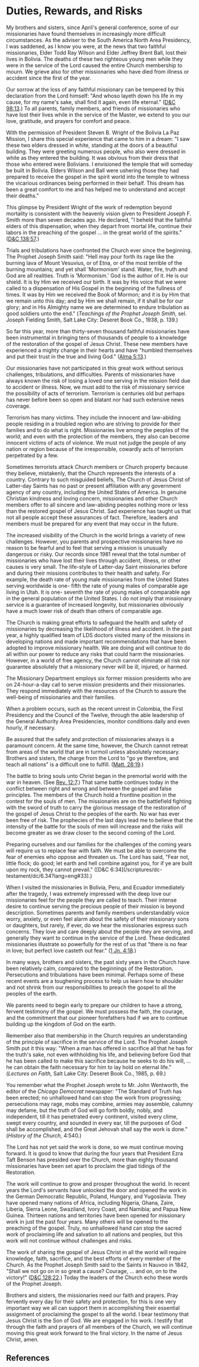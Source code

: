 # Duties, Rewards, and Risks

My brothers and sisters, since April's general conference, some of our
missionaries have found themselves in increasingly more difficult
circumstances. As the adviser to the South America North Area Presidency, I
was saddened, as I know you were, at the news that two faithful missionaries,
Elder Todd Ray Wilson and Elder Jeffrey Brent Ball, lost their lives in
Bolivia. The deaths of these two righteous young men while they were in the
service of the Lord caused the entire Church membership to mourn. We grieve
also for other missionaries who have died from illness or accident since the
first of the year.

Our sorrow at the loss of any faithful missionary can be tempered by this
declaration from the Lord himself: "And whoso layeth down his life in my
cause, for my name's sake, shall find it again, even life eternal." ([D&amp;C
98:13](/scriptures/dc-testament/dc/98.13?lang=eng#12).) To all parents, family
members, and friends of missionaries who have lost their lives while in the
service of the Master, we extend to you our love, gratitude, and prayers for
comfort and peace.

With the permission of President Steven B. Wright of the Bolivia La Paz
Mission, I share this special experience that came to him in a dream: "I saw
these two elders dressed in white, standing at the doors of a beautiful
building. They were greeting numerous people, who also were dressed in white
as they entered the building. It was obvious from their dress that those who
entered were Bolivians. I envisioned the temple that will someday be built in
Bolivia. Elders Wilson and Ball were ushering those they had prepared to
receive the gospel in the spirit world into the temple to witness the
vicarious ordinances being performed in their behalf. This dream has been a
great comfort to me and has helped me to understand and accept their deaths."

This glimpse by President Wright of the work of redemption beyond mortality is
consistent with the heavenly vision given to President Joseph F. Smith more
than seven decades ago. He declared, "I beheld that the faithful elders of
this dispensation, when they depart from mortal life, continue their labors in
the preaching of the gospel ... in the great world of the spirits." ([D&amp;C
138:57](/scriptures/dc-testament/dc/138.57?lang=eng#56).)

Trials and tribulations have confronted the Church ever since the beginning.
The Prophet Joseph Smith said: "Hell may pour forth its rage like the burning
lava of Mount Vesuvius, or of Etna, or of the most terrible of the burning
mountains; and yet shall 'Mormonism' stand. Water, fire, truth and God are all
realities. Truth is 'Mormonism.' God is the author of it. He is our shield. It
is by Him we received our birth. It was by His voice that we were called to a
dispensation of His Gospel in the beginning of the fullness of times. It was
by Him we received the Book of Mormon; and it is by Him that we remain unto
this day; and by Him we shall remain, if it shall be for our glory; and in His
Almighty name we are determined to endure tribulation as good soldiers unto
the end." (_Teachings of the Prophet Joseph Smith,_ sel. Joseph Fielding
Smith, Salt Lake City: Deseret Book Co., 1938, p. 139.)

So far this year, more than thirty-seven thousand faithful missionaries have
been instrumental in bringing tens of thousands of people to a knowledge of
the restoration of the gospel of Jesus Christ. These new members have
experienced a mighty change in their hearts and have "humbled themselves and
put their trust in the true and living God." ([Alma
5:13](/scriptures/bofm/alma/5.13?lang=eng#12).)

Our missionaries have not participated in this great work without serious
challenges, tribulations, and difficulties. Parents of missionaries have
always known the risk of losing a loved one serving in the mission field due
to accident or illness. Now, we must add to the risk of missionary service the
possibility of acts of terrorism. Terrorism is centuries old but perhaps has
never before been so open and blatant nor had such extensive news coverage.

Terrorism has many victims. They include the innocent and law-abiding people
residing in a troubled region who are striving to provide for their families
and to do what is right. Missionaries live among the peoples of the world; and
even with the protection of the members, they also can become innocent victims
of acts of violence. We must not judge the people of any nation or region
because of the irresponsible, cowardly acts of terrorism perpetrated by a few.

Sometimes terrorists attack Church members or Church property because they
believe, mistakenly, that the Church represents the interests of a country.
Contrary to such misguided beliefs, The Church of Jesus Christ of Latter-day
Saints has no past or present affiliation with any government agency of any
country, including the United States of America. In genuine Christian kindness
and loving concern, missionaries and other Church members offer to all sincere
and law-abiding peoples nothing more or less than the restored gospel of Jesus
Christ. Sad experience has taught us that not all people accept these
assurances of fact. Therefore, leaders and members must be prepared for any
event that may occur in the future.

The increased visibility of the Church in the world brings a variety of new
challenges. However, you parents and prospective missionaries have _no_ reason
to be fearful and to feel that serving a mission is unusually dangerous or
risky. Our records since 1981 reveal that the total number of missionaries who
have lost their lives through accident, illness, or other causes is very
small. The life-style of Latter-day Saint missionaries before and during their
missions contributes to their health and safety. For example, the death rate
of young male missionaries from the United States serving worldwide is one-
fifth the rate of young males of comparable age living in Utah. It is one-
seventh the rate of young males of comparable age in the general population of
the United States. I do not imply that missionary service is a guarantee of
increased longevity, but missionaries obviously have a much lower risk of
death than others of comparable age.

The Church is making great efforts to safeguard the health and safety of
missionaries by decreasing the likelihood of illness and accident. In the past
year, a highly qualified team of LDS doctors visited many of the missions in
developing nations and made important recommendations that have been adopted
to improve missionary health. We are doing and will continue to do all within
our power to reduce any risks that could harm the missionaries. However, in a
world of free agency, the Church cannot eliminate all risk nor guarantee
absolutely that a missionary never will be ill, injured, or harmed.

The Missionary Department employs six former mission presidents who are on
24-hour-a-day call to serve mission presidents and their missionaries. They
respond immediately with the resources of the Church to assure the well-being
of missionaries and their families.

When a problem occurs, such as the recent unrest in Colombia, the First
Presidency and the Council of the Twelve, through the able leadership of the
General Authority Area Presidencies, monitor conditions daily and even hourly,
if necessary.

Be assured that the safety and protection of missionaries always is a
paramount concern. At the same time, however, the Church cannot retreat from
areas of the world that are in turmoil unless absolutely necessary. Brothers
and sisters, the charge from the Lord to "go ye therefore, and teach all
nations" is a difficult one to fulfill. ([Matt.
28:19](/scriptures/nt/matt/28.19?lang=eng#18).)

The battle to bring souls unto Christ began in the premortal world with the
war in heaven. (See [Rev. 12:7](/scriptures/nt/rev/12.7?lang=eng#6).) That
same battle continues today in the conflict between right and wrong and
between the gospel and false principles. The members of the Church hold a
frontline position in the contest for the souls of men. The missionaries are
on the battlefield fighting with the sword of truth to carry the glorious
message of the restoration of the gospel of Jesus Christ to the peoples of the
earth. No war has ever been free of risk. The prophecies of the last days lead
me to believe that the intensity of the battle for the souls of men will
increase and the risks will become greater as we draw closer to the second
coming of the Lord.

Preparing ourselves and our families for the challenges of the coming years
will require us to replace fear with faith. We must be able to overcome the
fear of enemies who oppose and threaten us. The Lord has said, "Fear not,
little flock; do good; let earth and hell combine against you, for if ye are
built upon my rock, they cannot prevail." ([D&amp;C 6:34](/scriptures/dc-
testament/dc/6.34?lang=eng#33).)

When I visited the missionaries in Bolivia, Peru, and Ecuador immediately
after the tragedy, I was extremely impressed with the deep love our
missionaries feel for the people they are called to teach. Their intense
desire to continue serving the precious people of their mission is beyond
description. Sometimes parents and family members understandably voice worry,
anxiety, or even feel alarm about the safety of their missionary sons or
daughters, but rarely, if ever, do we hear the missionaries express such
concerns. They love and care deeply about the people they are serving, and
generally they want to continue in the service of the Lord. These dedicated
missionaries illustrate so powerfully for the rest of us that "there is no
fear in love; but perfect love casteth out fear." ([1 Jn.
4:18](/scriptures/nt/1-jn/4.18?lang=eng#17).)

In many ways, brothers and sisters, the past sixty years in the Church have
been relatively calm, compared to the beginnings of the Restoration.
Persecutions and tribulations have been minimal. Perhaps some of these recent
events are a toughening process to help us learn how to shoulder and not
shrink from our responsibilities to preach the gospel to all the peoples of
the earth.

We parents need to begin early to prepare our children to have a strong,
fervent testimony of the gospel. We must possess the faith, the courage, and
the commitment that our pioneer forefathers had if we are to continue building
up the kingdom of God on the earth.

Remember also that membership in the Church requires an understanding of the
principle of sacrifice in the service of the Lord. The Prophet Joseph Smith
put it this way: "When a man has offered in sacrifice all that he has for the
truth's sake, not even withholding his life, and believing before God that he
has been called to make this sacrifice because he seeks to do his will, ... he
can obtain the faith necessary for him to lay hold on eternal life."
(_Lectures on Faith,_ Salt Lake City: Deseret Book Co., 1985, p. 69.)

You remember what the Prophet Joseph wrote to Mr. John Wentworth, the editor
of the _Chicago Democrat_ newspaper: "The Standard of Truth has been erected;
no unhallowed hand can stop the work from progressing; persecutions may rage,
mobs may combine, armies may assemble, calumny may defame, but the truth of
God will go forth boldly, nobly, and independent, till it has penetrated every
continent, visited every clime, swept every country, and sounded in every ear,
till the purposes of God shall be accomplished, and the Great Jehovah shall
say the work is done." (_History of the Church,_ 4:540.)

The Lord has not yet said the work is done, so we must continue moving
forward. It is good to know that during the four years that President Ezra
Taft Benson has presided over the Church, more than eighty thousand
missionaries have been set apart to proclaim the glad tidings of the
Restoration.

The work will continue to grow and prosper throughout the world. In recent
years the Lord's servants have unlocked the door and opened the work in the
German Democratic Republic, Poland, Hungary, and Yugoslavia. They have opened
many nations of Africa, including Nigeria, Ghana, Zaire, Liberia, Sierra
Leone, Swaziland, Ivory Coast, and Namibia; and Papua New Guinea. Thirteen
nations and territories have been opened for missionary work in just the past
four years. Many others will be opened to the preaching of the gospel. Truly,
no unhallowed hand can stop the sacred work of proclaiming life and salvation
to all nations and peoples, but this work will not continue without challenges
and risks.

The work of sharing the gospel of Jesus Christ in all the world will require
knowledge, faith, sacrifice, and the best efforts of every member of the
Church. As the Prophet Joseph Smith said to the Saints in Nauvoo in 1842,
"Shall we not go on in so great a cause? Courage, ... and on, on to the
victory!" ([D&amp;C 128:22](/scriptures/dc-testament/dc/128.22?lang=eng#21).)
Today the leaders of the Church echo these words of the Prophet Joseph.

Brothers and sisters, the missionaries need our faith and prayers. Pray
fervently every day for their safety and protection, for this is one very
important way we all can support them in accomplishing their essential
assignment of proclaiming the gospel to all the world. I bear testimony that
Jesus Christ is the Son of God. We are engaged in his work. I testify that
through the faith and prayers of all members of the Church, we will continue
moving this great work forward to the final victory. In the name of Jesus
Christ, amen.

## References

